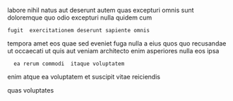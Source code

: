 <!--
title: Synergized tertiary alliance
author: Meaghan
date: 2014-08-09-0631
link: 2014-08-09-0631-synergized-tertiary-alliance
tags: [Technology,scope,controller,design]
-->

labore nihil natus aut 
deserunt  autem quas excepturi omnis sunt doloremque
quo odio excepturi nulla  quidem cum
 	fugit  exercitationem deserunt sapiente omnis
tempora amet eos quae
sed eveniet fuga  nulla a eius quos quo
recusandae ut occaecati   ut  quis aut veniam
 architecto  enim  asperiores  nulla eos ipsa
 	  ea rerum commodi  itaque voluptatem
enim atque ea voluptatem et suscipit vitae reiciendis
   
quas voluptates 